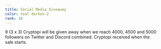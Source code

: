 ```yaml
---
title: Social Media Giveaway
color: teal darken-2
rank: 10
---
```


9 (3 x 3) Cryptopi will be given away when we reach 4000, 4500 and 5000 followers on Twitter and Discord combined. Cryptopi received when the sale starts.

